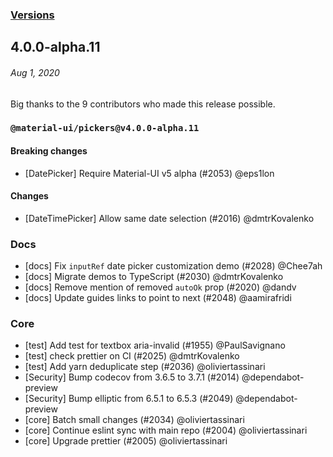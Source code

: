 ### [Versions](https://material-ui.com/versions/)

## 4.0.0-alpha.11

###### _Aug 1, 2020_

Big thanks to the 9 contributors who made this release possible.

### `@material-ui/pickers@v4.0.0-alpha.11`

#### Breaking changes

- [DatePicker] Require Material-UI v5 alpha (#2053) @eps1lon

#### Changes

- [DateTimePicker] Allow same date selection (#2016) @dmtrKovalenko

### Docs

- [docs] Fix `inputRef` date picker customization demo (#2028) @Chee7ah
- [docs] Migrate demos to TypeScript (#2030) @dmtrKovalenko
- [docs] Remove mention of removed `autoOk` prop (#2020) @dandv
- [docs] Update guides links to point to next (#2048) @aamirafridi

### Core

- [test] Add test for textbox aria-invalid (#1955) @PaulSavignano
- [test] check prettier on CI (#2025) @dmtrKovalenko
- [test] Add yarn deduplicate step (#2036) @oliviertassinari
- [Security] Bump codecov from 3.6.5 to 3.7.1 (#2014) @dependabot-preview
- [Security] Bump elliptic from 6.5.1 to 6.5.3 (#2049) @dependabot-preview
- [core] Batch small changes (#2034) @oliviertassinari
- [core] Continue eslint sync with main repo (#2004) @oliviertassinari
- [core] Upgrade prettier (#2005) @oliviertassinari

